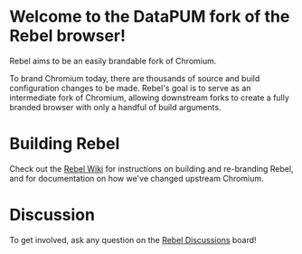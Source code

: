# Welcome to the DataPUM fork of the Rebel browser!

Rebel aims to be an easily brandable fork of Chromium.

To brand Chromium today, there are thousands of source and build configuration changes to be made. Rebel's goal is to serve as an intermediate fork of Chromium, allowing downstream forks to create a fully branded browser with only a handful of build arguments.

# Building Rebel

Check out the [Rebel Wiki](https://github.com/RebelBrowser/rebel/wiki) for instructions on building and re-branding Rebel, and for documentation on how we've changed upstream Chromium.

# Discussion

To get involved, ask any question on the [Rebel Discussions](https://github.com/RebelBrowser/rebel/discussions) board!
